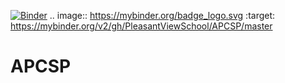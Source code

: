 [![Binder](https://mybinder.org/badge_logo.svg)](https://mybinder.org/v2/gh/PleasantViewSchool/APCSP/master)
.. image:: https://mybinder.org/badge_logo.svg
 :target: https://mybinder.org/v2/gh/PleasantViewSchool/APCSP/master
# APCSP
